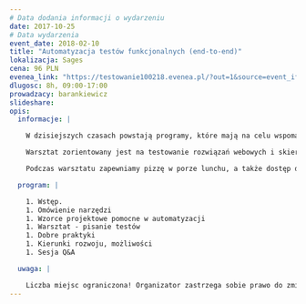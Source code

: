 ```yaml
---
# Data dodania informacji o wydarzeniu
date: 2017-10-25
# Data wydarzenia
event_date: 2018-02-10
title: "Automatyzacja testów funkcjonalnych (end-to-end)"
lokalizacja: Sages
cena: 96 PLN
evenea_link: "https://testowanie100218.evenea.pl/?out=1&source=event_iframe"
dlugosc: 8h, 09:00-17:00
prowadzacy: barankiewicz
slideshare:
opis:
  informacje: |

    W dzisiejszych czasach powstają programy, które mają na celu wspomagać codzienność, automatyzować nudne i powtarzalne czynności. Wszystko w myśl zasady “”niech robi się samo”. Zacna idea prawda? A co z samym procesem tworzenia programu, testowaniem? Programiści wspomagają się automatyzując codzienna prace. Testerzy też tak mogą! Nie sztuką jest wielokrotnie powtarzać te same testy ręcznie, za każdym razem kiedy wykonywana jest regresja. Pójdźmy krok na przód, zakodujmy testy, niech regresja robi się automatycznie! To przecież powtarzalny, nie ukrywajmy, nudny proces. Jedyne co jest w nim ważne to wynik, nie proces jej robienia. Podczas warsztatu dowiesz się jak zbudować środowisko do automatyzacji testów. Pokaże, oparty o kilka wzorców projektowych, mechanizm kodowania testów funkcjonalnych. Automatyzacja to nic innego jak programowanie, jako Tester dowiesz się jak programować testy. 

    Warsztat zorientowany jest na testowanie rozwiązań webowych i skierowany dla testerów pragnących wzbogacić zawodowy warsztat. W trakcie przeprowadzimy automatyzację testów aplikacji web wykorzystując silnik testów jednostkowych, platformę c#.Net oraz Selenium. Od uczestników oczekuje zainstalowanego Visual Studio (najlepiej 2015 lub nowszy). Podstawowa znajomość języka C# będzie dużym atutem.

    Podczas warsztatu zapewniamy pizzę w porze lunchu, a także dostęp do kawy, herbaty i wody.

  program: |

    1. Wstęp.
    1. Omówienie narzędzi
    1. Wzorce projektowe pomocne w automatyzacji
    1. Warsztat - pisanie testów
    1. Dobre praktyki
    1. Kierunki rozwoju, możliwości
    1. Sesja Q&A

  uwaga: |

    Liczba miejsc ograniczona! Organizator zastrzega sobie prawo do zmiany lokalizacji wydarzenia oraz jego odwołania w przypadku niezgłoszenia się minimalnej liczby uczestników.
---
```

